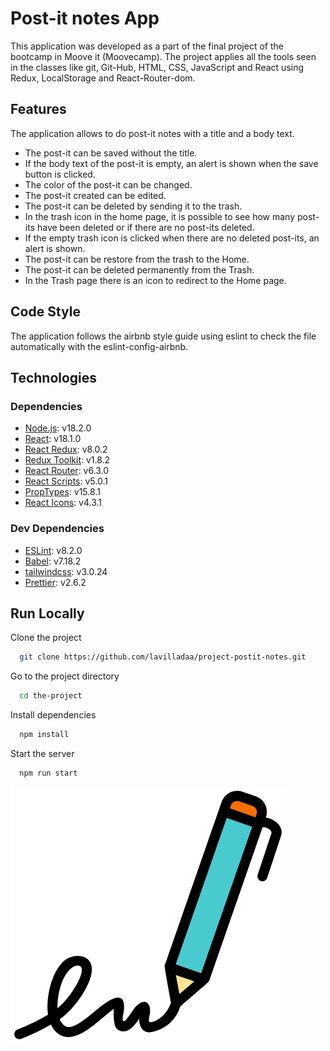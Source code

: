 
# Post-it notes App 

This application was developed as a part of the final project of
the bootcamp in Moove it (Moovecamp). 
The project applies all the tools seen in the classes 
like git, Git-Hub, HTML, CSS, JavaScript and
React using Redux, LocalStorage and React-Router-dom. 



## Features

The application allows to do post-it notes with a title and
a body text. 

- The post-it can be saved without the title. 
- If the body text of the post-it is empty, an alert is shown when the save button is clicked.
- The color of the post-it can be changed.
- The post-it created can be edited.
- The post-it can be deleted by sending it to the trash.
- In the trash icon in the home page, it is possible to see how many post-its have been deleted or if there are no post-its deleted.
- If the empty trash icon is clicked when there are no deleted post-its, an alert is shown. 
- The post-it can be restore from the trash to the Home.
- The post-it can be deleted permanently from the Trash.
- In the Trash page there is an icon to redirect to the Home page.

## Code Style

The application follows the airbnb style guide 
using eslint to check the file automatically with the 
eslint-config-airbnb. 

## Technologies

### Dependencies

* [Node.js](https://nodejs.org/es/): v18.2.0
* [React](https://reactjs.org/): v18.1.0
* [React Redux](https://react-redux.js.org): v8.0.2
* [Redux Toolkit](https://redux-toolkit.js.org/): v1.8.2
* [React Router](https://reactrouter.com/docs/en/v6): v6.3.0
* [React Scripts](https://www.npmjs.com/package/react-scripts): v5.0.1
* [PropTypes](https://www.npmjs.com/package/prop-types): v15.8.1
* [React Icons](https://react-icons.github.io/react-icons/): v4.3.1

### Dev Dependencies

* [ESLint](https://eslint.org/docs/user-guide/getting-started): v8.2.0
* [Babel](https://www.npmjs.com/package/@babel/core): v7.18.2
* [tailwindcss](https://tailwindcss.com/docs/guides/create-react-app): v3.0.24
* [Prettier](https://prettier.io/docs/en/install.html): v2.6.2
## Run Locally

Clone the project

```bash
  git clone https://github.com/lavilladaa/project-postit-notes.git
```

Go to the project directory

```bash
  cd the-project
```

Install dependencies

```bash
  npm install
```

Start the server

```bash
  npm run start
```
![Algorithm schema](./src/components/assets/pencil.png)

